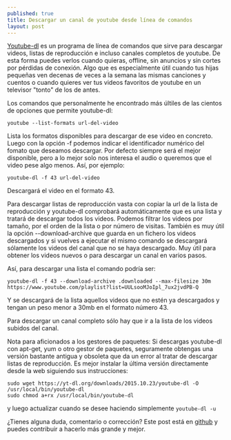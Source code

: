 ```yaml
---
published: true
title: Descargar un canal de youtube desde línea de comandos
layout: post
---
```

[Youtube-dl](https://rg3.github.io/youtube-dl/) es un programa de línea de comandos que sirve para descargar videos, listas de reproducción e incluso canales completos de youtube. De esta forma puedes verlos cuando quieras, offline, sin anuncios y sin cortes por pérdidas de conexión. Algo que es especialmente útil cuando tus hijas pequeñas ven decenas de veces a la semana las mismas canciones y cuentos o cuando quieres ver tus videos favoritos de youtube en un televisor "tonto" de los de antes.

Los comandos que personalmente he encontrado más últiles de las cientos de opciones que permite youtube-dl:

```shell
youtube --list-formats url-del-video
```
Lista los formatos disponibles para descargar de ese video en concreto. Luego con la opción -f podemos indicar el identificador numérico del fomato que deseamos descargar. Por defecto siempre será el mejor disponible, pero a lo mejor solo nos interesa el audio o queremos que el video pese algo menos. Así, por ejemplo:

```shell
youtube-dl -f 43 url-del-video
```
Descargará el video en el formato 43.

Para descargar listas de reproducción vasta con copiar la url de la lista de reproducción y youtube-dl comprobará automáticamente que es una lista y tratará de descargar todos los videos. Podemos filtrar los videos por tamaño, por el orden de la lista o por número de visitas. También es muy útil la opción --download-archive que guarda en un fichero los videos descargados y si vuelves a ejecutar el mismo comando se descargará sólamente los videos del canal que no se haya descargado. Muy útil para obtener los videos nuevos o para descargar un canal en varios pasos.

Así, para descargar una lista el comando podría ser:

```shell
youtube-dl -f 43 --download-archive .downloaded --max-filesize 30m https://www.youtube.com/playlist?list=UULsooMJoIpl_7ux2jvdPB-Q
```

Y se descargará de la lista aquellos videos que no estén ya descargados y tengan un peso menor a 30mb en el formato número 43.

Para descargar un canal completo sólo hay que ir a la lista de los videos subidos del canal.

Nota para aficionados a los gestores de paquetes: Si descargas youtube-dl con apt-get, yum o otro gestor de paquetes, seguramente obtengas una versión bastante antigua y obsoleta que da un error al tratar de descargar listas de reproducción. Es mejor instalar la última versión directamente desde la web siguiendo sus instrucciones:

```shell
sudo wget https://yt-dl.org/downloads/2015.10.23/youtube-dl -O /usr/local/bin/youtube-dl
sudo chmod a+rx /usr/local/bin/youtube-dl
```
y luego actualizar cuando se desee haciendo simplemente ``youtube-dl -u``

¿Tienes alguna duda, comentario o corrección? Este post está en [github](https://github.com/juanmirod/juanmirod.github.io/blob/master/_posts/2015-10-16-sobre-coches-aut-nomos-y-la-siguiente-gran-crisis-de-empleo.markdown) y puedes contribuir a hacerlo más grande y mejor.